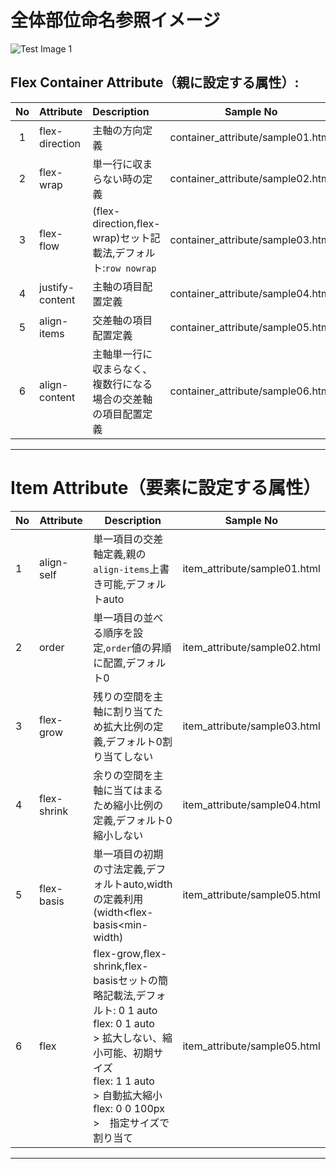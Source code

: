 # 全体部位命名参照イメージ
![Test Image 1](https://developer.mozilla.org/ja/docs/Learn/CSS/CSS_layout/Flexbox/flex_terms.png)

## Flex Container Attribute（親に設定する属性）:

| No | Attribute       | Description                                         | Sample No                         |
|:--:|:----------------|:----------------------------------------------------|-----------------------------------|
| 1  | flex-direction  | 主軸の方向定義                                             | container_attribute/sample01.html |
| 2  | flex-wrap       | 単一行に収まらない時の定義                                       | container_attribute/sample02.html                     |
| 3  | flex-flow       | (flex-direction,flex-wrap)セット記載法,デフォルト:`row nowrap` | container_attribute/sample03.html                     |
| 4  | justify-content | 主軸の項目配置定義                                           | container_attribute/sample04.html                     |
| 5  | align-items     | 交差軸の項目配置定義                                          | container_attribute/sample05.html                     |
| 6  | align-content   | 主軸単一行に収まらなく、複数行になる場合の交差軸の項目配置定義      | container_attribute/sample06.html                     |

---

# Item Attribute（要素に設定する属性）
| No | Attribute   | Description                                                                                                                                                  | Sample No                    |
|----|-------------|--------------------------------------------------------------------------------------------------------------------------------------------------------------|------------------------------|
| 1  | align-self  | 単一項目の交差軸定義,親の`align-items`上書き可能,デフォルトauto                                                                                                                    | item_attribute/sample01.html |
| 2  | order       | 単一項目の並べる順序を設定,`order`値の昇順に配置,デフォルト0                                                                                                                          | item_attribute/sample02.html |
| 3  | flex-grow   | 残りの空間を主軸に割り当てため拡大比例の定義,デフォルト0割り当てしない                                                                                                                         | item_attribute/sample03.html |
| 4  | flex-shrink | 余りの空間を主軸に当てはまるため縮小比例の定義,デフォルト0縮小しない                                                                                                                          | item_attribute/sample04.html |
| 5  | flex-basis  | 単一項目の初期の寸法定義,デフォルトauto,widthの定義利用<br/>(width<flex-basis<min-width)                                                                                           | item_attribute/sample05.html |
| 6  | flex        | flex-grow,flex-shrink,flex-basisセットの簡略記載法,デフォルト: 0 1 auto<br/>flex: 0 1 auto<br/>> 拡大しない、縮小可能、初期サイズ<br/>flex: 1 1 auto<br/>> 自動拡大縮小<br/>flex: 0 0 100px<br/>>　指定サイズで割り当て | item_attribute/sample05.html |

---